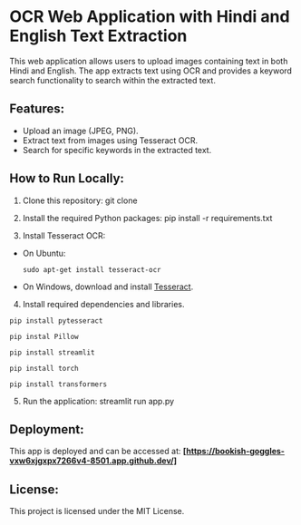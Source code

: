 # OCR Web Application with Hindi and English Text Extraction

This web application allows users to upload images containing text in both Hindi and English. The app extracts text using OCR and provides a keyword search functionality to search within the extracted text.

## Features:
- Upload an image (JPEG, PNG).
- Extract text from images using Tesseract OCR.
- Search for specific keywords in the extracted text.

## How to Run Locally:

1. Clone this repository: git clone <repository-url>

2. Install the required Python packages: pip install -r requirements.txt
 
3. Install Tesseract OCR:
- On Ubuntu:
  ```
  sudo apt-get install tesseract-ocr
  ```
- On Windows, download and install [Tesseract](https://github.com/tesseract-ocr/tesseract/wiki).
4. Install required dependencies and libraries.
  
  ```pip install pytesseract```
 
  ```pip instal Pillow```
  
  ```pip install streamlit```
  
  ```pip install torch```
  
  ```pip install transformers```

5. Run the application: streamlit run app.py

## Deployment:

This app is deployed and can be accessed at: **[https://bookish-goggles-vxw6xjgxpx7266v4-8501.app.github.dev/]**

## License:
This project is licensed under the MIT License.
